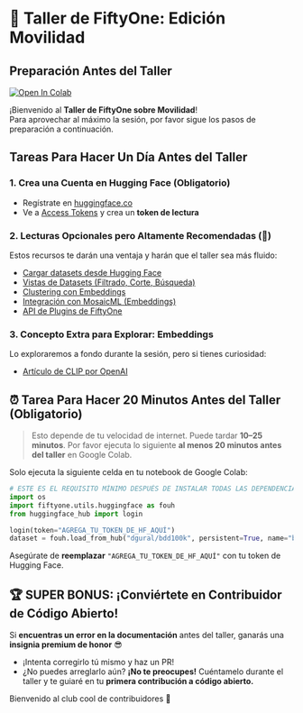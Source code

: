 # 🚦 Taller de FiftyOne: Edición Movilidad 
## Preparación Antes del Taller

[![Open In Colab](https://colab.research.google.com/assets/colab-badge.svg)](https://colab.research.google.com/drive/1_eqFf8E4gC42y7oipX6BmNi_dJz-MfVv)

¡Bienvenido al **Taller de FiftyOne sobre Movilidad**!  
Para aprovechar al máximo la sesión, por favor sigue los pasos de preparación a continuación.


## Tareas Para Hacer **Un Día Antes** del Taller

### 1. Crea una Cuenta en Hugging Face (**Obligatorio**)
- Regístrate en [huggingface.co](https://huggingface.co/join)
- Ve a [Access Tokens](https://huggingface.co/settings/tokens) y crea un **token de lectura**


### 2. Lecturas Opcionales pero Altamente Recomendadas (📖)
Estos recursos te darán una ventaja y harán que el taller sea más fluido:

- [Cargar datasets desde Hugging Face](https://docs.voxel51.com/integrations/huggingface.html#loading-datasets-from-the-hub)
- [Vistas de Datasets (Filtrado, Corte, Búsqueda)](https://docs.voxel51.com/user_guide/using_views.html)
- [Clustering con Embeddings](https://docs.voxel51.com/tutorials/clustering.html?highlight=embedding)
- [Integración con MosaicML (Embeddings)](https://docs.voxel51.com/integrations/mosaic.html?highlight=embedding)
- [API de Plugins de FiftyOne](https://docs.voxel51.com/api/fiftyone.plugins.html?highlight=plugin#module-fiftyone.plugins)



### 3. Concepto Extra para Explorar: **Embeddings**
Lo exploraremos a fondo durante la sesión, pero si tienes curiosidad:
- [Artículo de CLIP por OpenAI](https://arxiv.org/abs/2103.00020)



## ⏰ Tarea Para Hacer **20 Minutos Antes** del Taller (**Obligatorio**)

> Esto depende de tu velocidad de internet. Puede tardar **10–25 minutos**. Por favor ejecuta lo siguiente **al menos 20 minutos antes del taller** en Google Colab.

Solo ejecuta la siguiente celda en tu notebook de Google Colab:

```python
# ESTE ES EL REQUISITO MÍNIMO DESPUÉS DE INSTALAR TODAS LAS DEPENDENCIAS.
import os
import fiftyone.utils.huggingface as fouh
from huggingface_hub import login

login(token="AGREGA_TU_TOKEN_DE_HF_AQUÍ") 
dataset = fouh.load_from_hub("dgural/bdd100k", persistent=True, name="bdd100k_test")
````

Asegúrate de **reemplazar** `"AGREGA_TU_TOKEN_DE_HF_AQUÍ"` con tu token de Hugging Face.

## 🏆 SUPER BONUS: ¡Conviértete en Contribuidor de Código Abierto!

Si **encuentras un error en la documentación** antes del taller, ganarás una **insignia premium de honor** 😎

* ¡Intenta corregirlo tú mismo y haz un PR!
* ¿No puedes arreglarlo aún? **¡No te preocupes!** Cuéntamelo durante el taller y te guiaré en tu **primera contribución a código abierto.**

Bienvenido al club cool de contribuidores 🚀
